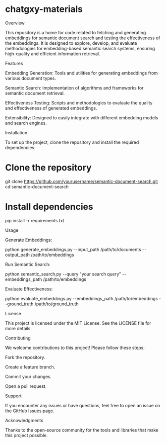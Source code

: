 # chatgxy-materials

Overview

This repository is a home for code related to fetching and generating embeddings for semantic document search and testing the effectiveness of the embeddings. It is designed to explore, develop, and evaluate methodologies for embedding-based semantic search systems, ensuring high-quality and efficient information retrieval.

Features

Embedding Generation: Tools and utilities for generating embeddings from various document types.

Semantic Search: Implementation of algorithms and frameworks for semantic document retrieval.

Effectiveness Testing: Scripts and methodologies to evaluate the quality and effectiveness of generated embeddings.

Extensibility: Designed to easily integrate with different embedding models and search engines.

Installation

To set up the project, clone the repository and install the required dependencies:

# Clone the repository
git clone https://github.com/yourusername/semantic-document-search.git
cd semantic-document-search

# Install dependencies
pip install -r requirements.txt

Usage

Generate Embeddings:

python generate_embeddings.py --input_path /path/to/documents --output_path /path/to/embeddings

Run Semantic Search:

python semantic_search.py --query "your search query" --embeddings_path /path/to/embeddings

Evaluate Effectiveness:

python evaluate_embeddings.py --embeddings_path /path/to/embeddings --ground_truth /path/to/ground_truth

License

This project is licensed under the MIT License. See the LICENSE file for more details.

Contributing

We welcome contributions to this project! Please follow these steps:

Fork the repository.

Create a feature branch.

Commit your changes.

Open a pull request.

Support

If you encounter any issues or have questions, feel free to open an issue on the GitHub Issues page.

Acknowledgments

Thanks to the open-source community for the tools and libraries that make this project possible.